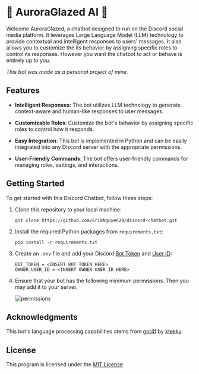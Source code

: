 # 🌃 AuroraGlazed AI 🤖

Welcome AuroraGlazed, a chatbot designed to run on the Discord social media platform. It leverages Large Language Model (LLM) technology to provide contextual and intelligent responses to users' messages. It also allows you to customize the its behavior by assigning specific roles to control its responses. However you want the chatbot to act or behave is entirely up to you.

*This bot was made as a personal project of mine.*

## Features

- **Intelligent Responses**: The bot utilizes LLM technology to generate context-aware and human-like responses to user messages.

- **Customizable Roles**: Customize the bot's behavior by assigning specific roles to control how it responds.

- **Easy Integration**: This bot is implemented in Python and can be easily integrated into any Discord server with the appropriate permissions.

- **User-Friendly Commands**: The bot offers user-friendly commands for managing roles, settings, and interactions.

## Getting Started

To get started with this Discord Chatbot, follow these steps:

1. Clone this repository to your local machine:

   ```
   git clone https://github.com/ErikNguyen20/discord-chatbot.git
   ```

2. Install the required Python packages from `requirements.txt`:

   ```
   pip install -r requirements.txt
   ```
   
3. Create an `.env` file and add your Discord [Bot Token](https://discord.com/developers/applications) and [User ID](https://support.discord.com/hc/en-us/articles/206346498-Where-can-I-find-my-User-Server-Message-ID-):

   ```
   BOT_TOKEN = <INSERT BOT TOKEN HERE>
   OWNER_USER_ID = <INSERT OWNER USER ID HERE>
   ```
   
4. Ensure that your bot has the following minimum permissions. Then you may add it to your server.
   
   ![permissions](https://github.com/ErikNguyen20/chatbot/assets/93726181/eb504433-6a28-427a-bfff-e7fdf69841a4)

## Acknowledgments

This bot's language processing capabilities stems from [gpt4f](https://github.com/xtekky/gpt4free/tree/main) by [xtekky](https://github.com/xtekky).

## License

This program is licensed under the [MIT License](https://github.com/ErikNguyen20/chatbot/blob/main/LICENSE)

